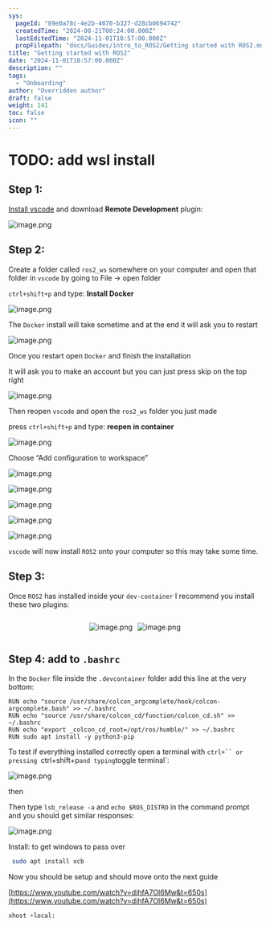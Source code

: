 ```yaml
---
sys:
  pageId: "89e0a78c-4e2b-4070-b327-d28cb0694742"
  createdTime: "2024-08-21T00:24:00.000Z"
  lastEditedTime: "2024-11-01T18:57:00.000Z"
  propFilepath: "docs/Guides/intro_to_ROS2/Getting started with ROS2.md"
title: "Getting started with ROS2"
date: "2024-11-01T18:57:00.000Z"
description: ""
tags:
  - "Onboarding"
author: "Overridden author"
draft: false
weight: 141
toc: false
icon: ""
---
```


# TODO: add wsl install

## Step 1:

[Install vscode](https://code.visualstudio.com/download) and download **Remote Development** plugin:

![image.png](https://prod-files-secure.s3.us-west-2.amazonaws.com/d518164a-d88e-44d1-a4ee-3adb3bd8bce0/efb52993-1881-4a40-b95e-6f020334f022/image.png?X-Amz-Algorithm=AWS4-HMAC-SHA256&X-Amz-Content-Sha256=UNSIGNED-PAYLOAD&X-Amz-Credential=ASIAZI2LB466R3HREV5X%2F20250402%2Fus-west-2%2Fs3%2Faws4_request&X-Amz-Date=20250402T181130Z&X-Amz-Expires=3600&X-Amz-Security-Token=IQoJb3JpZ2luX2VjEHIaCXVzLXdlc3QtMiJIMEYCIQDGi8QU2tEaK8URq%2F61t9ZLu4LwEvvtX1YjGIdwg8YvXQIhAKZU%2FJitZ%2BrgocrIZKFDWsB%2Fp04ZMy6i8n6jqShjtBgrKogECNv%2F%2F%2F%2F%2F%2F%2F%2F%2F%2FwEQABoMNjM3NDIzMTgzODA1Igzs316MnuuhP0%2BMsL4q3AMsEQEhnuN%2BTVC%2FgCgjcpgYIeAyibS%2F75hNYdf3psuLBMgexJhZrKbdUCPW4nPQLmWXikS5Z%2BToA8tDXrN%2BpPg2iNpuAHn6NeJ6jMdI8ign5jDtIt3%2BjyMxJgU8Fdz1x%2FEnWpMkPif6wYmlFC2KtniWfhNoaCNp7Nd4m1M2IbAow609%2BClAP4lAqKEojh%2FDXqSukgdrwR9yvaAvAXEZvi9cJGhPTRD3PNeTYhGwp1ZtjNSqNte6Qn4j1%2Fjp8w6OY3MEnVZXYtXVjy%2Fud19qTiRjyxDsd%2FbfoMwMQ5rRb0pNqe6c4bX5ve6XCMzjImyHRJCpuiET1cXMQ6CiPYPyF64y96LFtAAvfC4xy58waNr2%2BAkhUNt2nIhHPwQ5UfmVKCL6bSDxemJkgkK%2FCMFTfRpt6bVX5sfIY6DAecnvZB4ZSEY391k5iKwlAU2k%2BLp11dfa%2BFi4vI2gxqzFnZ8FtFxdp47ECqI3VdjsEH30Oz8SsGs%2B1wUQeKvO5XjbIiUbE0qgJUNITDieoRnCvZbclSsjeMyXle2ieqlsTEsb6Ez0rvGH4uk83XxUcFlZe31hDnSj9g5BUBs6G1XGmG2IOmkexu4CpkbDaAj6IZ31skjhOjiHQHepmjcnFS7HjTDv6bW%2FBjqkAd19GadOKzwgDmugUEL%2FeCHW26ARKyBPOW4pmOwjH71af0xIcAl13vqjfsXFPZYdzrX69LnnLNkYVwbb%2BYSZkVFMCwfKuXeWlgPZaih9PEl8f2%2FSG%2FEmYlCdA5UiHAid1E9Mr7RHzkxchgdyaVdAtjOWoD9NveAd6mQ3csvo%2FAlWJXF6mFesBVyI7bujhN%2BVvEtXt%2FA9slFdPrqbYsKEo9GXY2Xp&X-Amz-Signature=8abfdfc7014f7dc3bee5904d34359e5c5ef17fddb2e76506b968d2c92015403a&X-Amz-SignedHeaders=host&x-id=GetObject)

## Step 2:

Create a folder called `ros2_ws` somewhere on your computer and open that folder in `vscode` by going to File → open folder 

`ctrl+shift+p` and type: **Install Docker**

![image.png](https://prod-files-secure.s3.us-west-2.amazonaws.com/d518164a-d88e-44d1-a4ee-3adb3bd8bce0/2269dc0e-1cd5-47ff-bceb-c04ad9b2eab0/image.png?X-Amz-Algorithm=AWS4-HMAC-SHA256&X-Amz-Content-Sha256=UNSIGNED-PAYLOAD&X-Amz-Credential=ASIAZI2LB466R3HREV5X%2F20250402%2Fus-west-2%2Fs3%2Faws4_request&X-Amz-Date=20250402T181130Z&X-Amz-Expires=3600&X-Amz-Security-Token=IQoJb3JpZ2luX2VjEHIaCXVzLXdlc3QtMiJIMEYCIQDGi8QU2tEaK8URq%2F61t9ZLu4LwEvvtX1YjGIdwg8YvXQIhAKZU%2FJitZ%2BrgocrIZKFDWsB%2Fp04ZMy6i8n6jqShjtBgrKogECNv%2F%2F%2F%2F%2F%2F%2F%2F%2F%2FwEQABoMNjM3NDIzMTgzODA1Igzs316MnuuhP0%2BMsL4q3AMsEQEhnuN%2BTVC%2FgCgjcpgYIeAyibS%2F75hNYdf3psuLBMgexJhZrKbdUCPW4nPQLmWXikS5Z%2BToA8tDXrN%2BpPg2iNpuAHn6NeJ6jMdI8ign5jDtIt3%2BjyMxJgU8Fdz1x%2FEnWpMkPif6wYmlFC2KtniWfhNoaCNp7Nd4m1M2IbAow609%2BClAP4lAqKEojh%2FDXqSukgdrwR9yvaAvAXEZvi9cJGhPTRD3PNeTYhGwp1ZtjNSqNte6Qn4j1%2Fjp8w6OY3MEnVZXYtXVjy%2Fud19qTiRjyxDsd%2FbfoMwMQ5rRb0pNqe6c4bX5ve6XCMzjImyHRJCpuiET1cXMQ6CiPYPyF64y96LFtAAvfC4xy58waNr2%2BAkhUNt2nIhHPwQ5UfmVKCL6bSDxemJkgkK%2FCMFTfRpt6bVX5sfIY6DAecnvZB4ZSEY391k5iKwlAU2k%2BLp11dfa%2BFi4vI2gxqzFnZ8FtFxdp47ECqI3VdjsEH30Oz8SsGs%2B1wUQeKvO5XjbIiUbE0qgJUNITDieoRnCvZbclSsjeMyXle2ieqlsTEsb6Ez0rvGH4uk83XxUcFlZe31hDnSj9g5BUBs6G1XGmG2IOmkexu4CpkbDaAj6IZ31skjhOjiHQHepmjcnFS7HjTDv6bW%2FBjqkAd19GadOKzwgDmugUEL%2FeCHW26ARKyBPOW4pmOwjH71af0xIcAl13vqjfsXFPZYdzrX69LnnLNkYVwbb%2BYSZkVFMCwfKuXeWlgPZaih9PEl8f2%2FSG%2FEmYlCdA5UiHAid1E9Mr7RHzkxchgdyaVdAtjOWoD9NveAd6mQ3csvo%2FAlWJXF6mFesBVyI7bujhN%2BVvEtXt%2FA9slFdPrqbYsKEo9GXY2Xp&X-Amz-Signature=cf41d6abc84de93c0d27b69561334e80c0938b03563bf79d61c91d59de8dd7b2&X-Amz-SignedHeaders=host&x-id=GetObject)

The `Docker` install will take sometime and at the end it will ask you to restart

![image.png](https://prod-files-secure.s3.us-west-2.amazonaws.com/d518164a-d88e-44d1-a4ee-3adb3bd8bce0/ed233f78-be33-4b1f-b89c-9c346c0e961e/image.png?X-Amz-Algorithm=AWS4-HMAC-SHA256&X-Amz-Content-Sha256=UNSIGNED-PAYLOAD&X-Amz-Credential=ASIAZI2LB466R3HREV5X%2F20250402%2Fus-west-2%2Fs3%2Faws4_request&X-Amz-Date=20250402T181130Z&X-Amz-Expires=3600&X-Amz-Security-Token=IQoJb3JpZ2luX2VjEHIaCXVzLXdlc3QtMiJIMEYCIQDGi8QU2tEaK8URq%2F61t9ZLu4LwEvvtX1YjGIdwg8YvXQIhAKZU%2FJitZ%2BrgocrIZKFDWsB%2Fp04ZMy6i8n6jqShjtBgrKogECNv%2F%2F%2F%2F%2F%2F%2F%2F%2F%2FwEQABoMNjM3NDIzMTgzODA1Igzs316MnuuhP0%2BMsL4q3AMsEQEhnuN%2BTVC%2FgCgjcpgYIeAyibS%2F75hNYdf3psuLBMgexJhZrKbdUCPW4nPQLmWXikS5Z%2BToA8tDXrN%2BpPg2iNpuAHn6NeJ6jMdI8ign5jDtIt3%2BjyMxJgU8Fdz1x%2FEnWpMkPif6wYmlFC2KtniWfhNoaCNp7Nd4m1M2IbAow609%2BClAP4lAqKEojh%2FDXqSukgdrwR9yvaAvAXEZvi9cJGhPTRD3PNeTYhGwp1ZtjNSqNte6Qn4j1%2Fjp8w6OY3MEnVZXYtXVjy%2Fud19qTiRjyxDsd%2FbfoMwMQ5rRb0pNqe6c4bX5ve6XCMzjImyHRJCpuiET1cXMQ6CiPYPyF64y96LFtAAvfC4xy58waNr2%2BAkhUNt2nIhHPwQ5UfmVKCL6bSDxemJkgkK%2FCMFTfRpt6bVX5sfIY6DAecnvZB4ZSEY391k5iKwlAU2k%2BLp11dfa%2BFi4vI2gxqzFnZ8FtFxdp47ECqI3VdjsEH30Oz8SsGs%2B1wUQeKvO5XjbIiUbE0qgJUNITDieoRnCvZbclSsjeMyXle2ieqlsTEsb6Ez0rvGH4uk83XxUcFlZe31hDnSj9g5BUBs6G1XGmG2IOmkexu4CpkbDaAj6IZ31skjhOjiHQHepmjcnFS7HjTDv6bW%2FBjqkAd19GadOKzwgDmugUEL%2FeCHW26ARKyBPOW4pmOwjH71af0xIcAl13vqjfsXFPZYdzrX69LnnLNkYVwbb%2BYSZkVFMCwfKuXeWlgPZaih9PEl8f2%2FSG%2FEmYlCdA5UiHAid1E9Mr7RHzkxchgdyaVdAtjOWoD9NveAd6mQ3csvo%2FAlWJXF6mFesBVyI7bujhN%2BVvEtXt%2FA9slFdPrqbYsKEo9GXY2Xp&X-Amz-Signature=97146abaa46b2814a4aac79065d500585afb5a3b25cf7f4d3a42a771060f15e3&X-Amz-SignedHeaders=host&x-id=GetObject)

Once you restart open `Docker` and finish the installation

It will ask you to make an account but you can just press skip on the top right

![image.png](https://prod-files-secure.s3.us-west-2.amazonaws.com/d518164a-d88e-44d1-a4ee-3adb3bd8bce0/21010ad9-1659-4fd9-9f59-9932a09b2a3d/image.png?X-Amz-Algorithm=AWS4-HMAC-SHA256&X-Amz-Content-Sha256=UNSIGNED-PAYLOAD&X-Amz-Credential=ASIAZI2LB466R3HREV5X%2F20250402%2Fus-west-2%2Fs3%2Faws4_request&X-Amz-Date=20250402T181130Z&X-Amz-Expires=3600&X-Amz-Security-Token=IQoJb3JpZ2luX2VjEHIaCXVzLXdlc3QtMiJIMEYCIQDGi8QU2tEaK8URq%2F61t9ZLu4LwEvvtX1YjGIdwg8YvXQIhAKZU%2FJitZ%2BrgocrIZKFDWsB%2Fp04ZMy6i8n6jqShjtBgrKogECNv%2F%2F%2F%2F%2F%2F%2F%2F%2F%2FwEQABoMNjM3NDIzMTgzODA1Igzs316MnuuhP0%2BMsL4q3AMsEQEhnuN%2BTVC%2FgCgjcpgYIeAyibS%2F75hNYdf3psuLBMgexJhZrKbdUCPW4nPQLmWXikS5Z%2BToA8tDXrN%2BpPg2iNpuAHn6NeJ6jMdI8ign5jDtIt3%2BjyMxJgU8Fdz1x%2FEnWpMkPif6wYmlFC2KtniWfhNoaCNp7Nd4m1M2IbAow609%2BClAP4lAqKEojh%2FDXqSukgdrwR9yvaAvAXEZvi9cJGhPTRD3PNeTYhGwp1ZtjNSqNte6Qn4j1%2Fjp8w6OY3MEnVZXYtXVjy%2Fud19qTiRjyxDsd%2FbfoMwMQ5rRb0pNqe6c4bX5ve6XCMzjImyHRJCpuiET1cXMQ6CiPYPyF64y96LFtAAvfC4xy58waNr2%2BAkhUNt2nIhHPwQ5UfmVKCL6bSDxemJkgkK%2FCMFTfRpt6bVX5sfIY6DAecnvZB4ZSEY391k5iKwlAU2k%2BLp11dfa%2BFi4vI2gxqzFnZ8FtFxdp47ECqI3VdjsEH30Oz8SsGs%2B1wUQeKvO5XjbIiUbE0qgJUNITDieoRnCvZbclSsjeMyXle2ieqlsTEsb6Ez0rvGH4uk83XxUcFlZe31hDnSj9g5BUBs6G1XGmG2IOmkexu4CpkbDaAj6IZ31skjhOjiHQHepmjcnFS7HjTDv6bW%2FBjqkAd19GadOKzwgDmugUEL%2FeCHW26ARKyBPOW4pmOwjH71af0xIcAl13vqjfsXFPZYdzrX69LnnLNkYVwbb%2BYSZkVFMCwfKuXeWlgPZaih9PEl8f2%2FSG%2FEmYlCdA5UiHAid1E9Mr7RHzkxchgdyaVdAtjOWoD9NveAd6mQ3csvo%2FAlWJXF6mFesBVyI7bujhN%2BVvEtXt%2FA9slFdPrqbYsKEo9GXY2Xp&X-Amz-Signature=094a4b2583c29a1d5bcd73abc9896333188ea740ac2dde69e00022f8c8f7ef45&X-Amz-SignedHeaders=host&x-id=GetObject)

Then reopen `vscode` and open the `ros2_ws` folder you just made

press `ctrl+shift+p` and type: **reopen in container**

![image.png](https://prod-files-secure.s3.us-west-2.amazonaws.com/d518164a-d88e-44d1-a4ee-3adb3bd8bce0/4e93b8c2-41ad-488c-8095-c74205196118/image.png?X-Amz-Algorithm=AWS4-HMAC-SHA256&X-Amz-Content-Sha256=UNSIGNED-PAYLOAD&X-Amz-Credential=ASIAZI2LB466R3HREV5X%2F20250402%2Fus-west-2%2Fs3%2Faws4_request&X-Amz-Date=20250402T181130Z&X-Amz-Expires=3600&X-Amz-Security-Token=IQoJb3JpZ2luX2VjEHIaCXVzLXdlc3QtMiJIMEYCIQDGi8QU2tEaK8URq%2F61t9ZLu4LwEvvtX1YjGIdwg8YvXQIhAKZU%2FJitZ%2BrgocrIZKFDWsB%2Fp04ZMy6i8n6jqShjtBgrKogECNv%2F%2F%2F%2F%2F%2F%2F%2F%2F%2FwEQABoMNjM3NDIzMTgzODA1Igzs316MnuuhP0%2BMsL4q3AMsEQEhnuN%2BTVC%2FgCgjcpgYIeAyibS%2F75hNYdf3psuLBMgexJhZrKbdUCPW4nPQLmWXikS5Z%2BToA8tDXrN%2BpPg2iNpuAHn6NeJ6jMdI8ign5jDtIt3%2BjyMxJgU8Fdz1x%2FEnWpMkPif6wYmlFC2KtniWfhNoaCNp7Nd4m1M2IbAow609%2BClAP4lAqKEojh%2FDXqSukgdrwR9yvaAvAXEZvi9cJGhPTRD3PNeTYhGwp1ZtjNSqNte6Qn4j1%2Fjp8w6OY3MEnVZXYtXVjy%2Fud19qTiRjyxDsd%2FbfoMwMQ5rRb0pNqe6c4bX5ve6XCMzjImyHRJCpuiET1cXMQ6CiPYPyF64y96LFtAAvfC4xy58waNr2%2BAkhUNt2nIhHPwQ5UfmVKCL6bSDxemJkgkK%2FCMFTfRpt6bVX5sfIY6DAecnvZB4ZSEY391k5iKwlAU2k%2BLp11dfa%2BFi4vI2gxqzFnZ8FtFxdp47ECqI3VdjsEH30Oz8SsGs%2B1wUQeKvO5XjbIiUbE0qgJUNITDieoRnCvZbclSsjeMyXle2ieqlsTEsb6Ez0rvGH4uk83XxUcFlZe31hDnSj9g5BUBs6G1XGmG2IOmkexu4CpkbDaAj6IZ31skjhOjiHQHepmjcnFS7HjTDv6bW%2FBjqkAd19GadOKzwgDmugUEL%2FeCHW26ARKyBPOW4pmOwjH71af0xIcAl13vqjfsXFPZYdzrX69LnnLNkYVwbb%2BYSZkVFMCwfKuXeWlgPZaih9PEl8f2%2FSG%2FEmYlCdA5UiHAid1E9Mr7RHzkxchgdyaVdAtjOWoD9NveAd6mQ3csvo%2FAlWJXF6mFesBVyI7bujhN%2BVvEtXt%2FA9slFdPrqbYsKEo9GXY2Xp&X-Amz-Signature=b4fbc2c56a5a2fb0ed570afb8d714d0f566d71cfd40afc75153f5a0aee75cd1d&X-Amz-SignedHeaders=host&x-id=GetObject)

Choose “Add configuration to workspace”

![image.png](https://prod-files-secure.s3.us-west-2.amazonaws.com/d518164a-d88e-44d1-a4ee-3adb3bd8bce0/9560b282-5060-4989-ba37-97e7b2c22476/image.png?X-Amz-Algorithm=AWS4-HMAC-SHA256&X-Amz-Content-Sha256=UNSIGNED-PAYLOAD&X-Amz-Credential=ASIAZI2LB466R3HREV5X%2F20250402%2Fus-west-2%2Fs3%2Faws4_request&X-Amz-Date=20250402T181130Z&X-Amz-Expires=3600&X-Amz-Security-Token=IQoJb3JpZ2luX2VjEHIaCXVzLXdlc3QtMiJIMEYCIQDGi8QU2tEaK8URq%2F61t9ZLu4LwEvvtX1YjGIdwg8YvXQIhAKZU%2FJitZ%2BrgocrIZKFDWsB%2Fp04ZMy6i8n6jqShjtBgrKogECNv%2F%2F%2F%2F%2F%2F%2F%2F%2F%2FwEQABoMNjM3NDIzMTgzODA1Igzs316MnuuhP0%2BMsL4q3AMsEQEhnuN%2BTVC%2FgCgjcpgYIeAyibS%2F75hNYdf3psuLBMgexJhZrKbdUCPW4nPQLmWXikS5Z%2BToA8tDXrN%2BpPg2iNpuAHn6NeJ6jMdI8ign5jDtIt3%2BjyMxJgU8Fdz1x%2FEnWpMkPif6wYmlFC2KtniWfhNoaCNp7Nd4m1M2IbAow609%2BClAP4lAqKEojh%2FDXqSukgdrwR9yvaAvAXEZvi9cJGhPTRD3PNeTYhGwp1ZtjNSqNte6Qn4j1%2Fjp8w6OY3MEnVZXYtXVjy%2Fud19qTiRjyxDsd%2FbfoMwMQ5rRb0pNqe6c4bX5ve6XCMzjImyHRJCpuiET1cXMQ6CiPYPyF64y96LFtAAvfC4xy58waNr2%2BAkhUNt2nIhHPwQ5UfmVKCL6bSDxemJkgkK%2FCMFTfRpt6bVX5sfIY6DAecnvZB4ZSEY391k5iKwlAU2k%2BLp11dfa%2BFi4vI2gxqzFnZ8FtFxdp47ECqI3VdjsEH30Oz8SsGs%2B1wUQeKvO5XjbIiUbE0qgJUNITDieoRnCvZbclSsjeMyXle2ieqlsTEsb6Ez0rvGH4uk83XxUcFlZe31hDnSj9g5BUBs6G1XGmG2IOmkexu4CpkbDaAj6IZ31skjhOjiHQHepmjcnFS7HjTDv6bW%2FBjqkAd19GadOKzwgDmugUEL%2FeCHW26ARKyBPOW4pmOwjH71af0xIcAl13vqjfsXFPZYdzrX69LnnLNkYVwbb%2BYSZkVFMCwfKuXeWlgPZaih9PEl8f2%2FSG%2FEmYlCdA5UiHAid1E9Mr7RHzkxchgdyaVdAtjOWoD9NveAd6mQ3csvo%2FAlWJXF6mFesBVyI7bujhN%2BVvEtXt%2FA9slFdPrqbYsKEo9GXY2Xp&X-Amz-Signature=1c6d63523603ade0148afeceeb0063cb99a8b2bb737e649a0132ce0cc0300851&X-Amz-SignedHeaders=host&x-id=GetObject)

![image.png](https://prod-files-secure.s3.us-west-2.amazonaws.com/d518164a-d88e-44d1-a4ee-3adb3bd8bce0/2ee63f81-886b-48e8-a553-dc6e5eac99e4/image.png?X-Amz-Algorithm=AWS4-HMAC-SHA256&X-Amz-Content-Sha256=UNSIGNED-PAYLOAD&X-Amz-Credential=ASIAZI2LB466R3HREV5X%2F20250402%2Fus-west-2%2Fs3%2Faws4_request&X-Amz-Date=20250402T181130Z&X-Amz-Expires=3600&X-Amz-Security-Token=IQoJb3JpZ2luX2VjEHIaCXVzLXdlc3QtMiJIMEYCIQDGi8QU2tEaK8URq%2F61t9ZLu4LwEvvtX1YjGIdwg8YvXQIhAKZU%2FJitZ%2BrgocrIZKFDWsB%2Fp04ZMy6i8n6jqShjtBgrKogECNv%2F%2F%2F%2F%2F%2F%2F%2F%2F%2FwEQABoMNjM3NDIzMTgzODA1Igzs316MnuuhP0%2BMsL4q3AMsEQEhnuN%2BTVC%2FgCgjcpgYIeAyibS%2F75hNYdf3psuLBMgexJhZrKbdUCPW4nPQLmWXikS5Z%2BToA8tDXrN%2BpPg2iNpuAHn6NeJ6jMdI8ign5jDtIt3%2BjyMxJgU8Fdz1x%2FEnWpMkPif6wYmlFC2KtniWfhNoaCNp7Nd4m1M2IbAow609%2BClAP4lAqKEojh%2FDXqSukgdrwR9yvaAvAXEZvi9cJGhPTRD3PNeTYhGwp1ZtjNSqNte6Qn4j1%2Fjp8w6OY3MEnVZXYtXVjy%2Fud19qTiRjyxDsd%2FbfoMwMQ5rRb0pNqe6c4bX5ve6XCMzjImyHRJCpuiET1cXMQ6CiPYPyF64y96LFtAAvfC4xy58waNr2%2BAkhUNt2nIhHPwQ5UfmVKCL6bSDxemJkgkK%2FCMFTfRpt6bVX5sfIY6DAecnvZB4ZSEY391k5iKwlAU2k%2BLp11dfa%2BFi4vI2gxqzFnZ8FtFxdp47ECqI3VdjsEH30Oz8SsGs%2B1wUQeKvO5XjbIiUbE0qgJUNITDieoRnCvZbclSsjeMyXle2ieqlsTEsb6Ez0rvGH4uk83XxUcFlZe31hDnSj9g5BUBs6G1XGmG2IOmkexu4CpkbDaAj6IZ31skjhOjiHQHepmjcnFS7HjTDv6bW%2FBjqkAd19GadOKzwgDmugUEL%2FeCHW26ARKyBPOW4pmOwjH71af0xIcAl13vqjfsXFPZYdzrX69LnnLNkYVwbb%2BYSZkVFMCwfKuXeWlgPZaih9PEl8f2%2FSG%2FEmYlCdA5UiHAid1E9Mr7RHzkxchgdyaVdAtjOWoD9NveAd6mQ3csvo%2FAlWJXF6mFesBVyI7bujhN%2BVvEtXt%2FA9slFdPrqbYsKEo9GXY2Xp&X-Amz-Signature=eec198a0b04b884f8fafeeaad421f8dfa7eef118f4bfbbe07b18bb7dacee0ea5&X-Amz-SignedHeaders=host&x-id=GetObject)

![image.png](https://prod-files-secure.s3.us-west-2.amazonaws.com/d518164a-d88e-44d1-a4ee-3adb3bd8bce0/ae1580b2-b048-407e-aed9-b584224a7a04/image.png?X-Amz-Algorithm=AWS4-HMAC-SHA256&X-Amz-Content-Sha256=UNSIGNED-PAYLOAD&X-Amz-Credential=ASIAZI2LB466R3HREV5X%2F20250402%2Fus-west-2%2Fs3%2Faws4_request&X-Amz-Date=20250402T181130Z&X-Amz-Expires=3600&X-Amz-Security-Token=IQoJb3JpZ2luX2VjEHIaCXVzLXdlc3QtMiJIMEYCIQDGi8QU2tEaK8URq%2F61t9ZLu4LwEvvtX1YjGIdwg8YvXQIhAKZU%2FJitZ%2BrgocrIZKFDWsB%2Fp04ZMy6i8n6jqShjtBgrKogECNv%2F%2F%2F%2F%2F%2F%2F%2F%2F%2FwEQABoMNjM3NDIzMTgzODA1Igzs316MnuuhP0%2BMsL4q3AMsEQEhnuN%2BTVC%2FgCgjcpgYIeAyibS%2F75hNYdf3psuLBMgexJhZrKbdUCPW4nPQLmWXikS5Z%2BToA8tDXrN%2BpPg2iNpuAHn6NeJ6jMdI8ign5jDtIt3%2BjyMxJgU8Fdz1x%2FEnWpMkPif6wYmlFC2KtniWfhNoaCNp7Nd4m1M2IbAow609%2BClAP4lAqKEojh%2FDXqSukgdrwR9yvaAvAXEZvi9cJGhPTRD3PNeTYhGwp1ZtjNSqNte6Qn4j1%2Fjp8w6OY3MEnVZXYtXVjy%2Fud19qTiRjyxDsd%2FbfoMwMQ5rRb0pNqe6c4bX5ve6XCMzjImyHRJCpuiET1cXMQ6CiPYPyF64y96LFtAAvfC4xy58waNr2%2BAkhUNt2nIhHPwQ5UfmVKCL6bSDxemJkgkK%2FCMFTfRpt6bVX5sfIY6DAecnvZB4ZSEY391k5iKwlAU2k%2BLp11dfa%2BFi4vI2gxqzFnZ8FtFxdp47ECqI3VdjsEH30Oz8SsGs%2B1wUQeKvO5XjbIiUbE0qgJUNITDieoRnCvZbclSsjeMyXle2ieqlsTEsb6Ez0rvGH4uk83XxUcFlZe31hDnSj9g5BUBs6G1XGmG2IOmkexu4CpkbDaAj6IZ31skjhOjiHQHepmjcnFS7HjTDv6bW%2FBjqkAd19GadOKzwgDmugUEL%2FeCHW26ARKyBPOW4pmOwjH71af0xIcAl13vqjfsXFPZYdzrX69LnnLNkYVwbb%2BYSZkVFMCwfKuXeWlgPZaih9PEl8f2%2FSG%2FEmYlCdA5UiHAid1E9Mr7RHzkxchgdyaVdAtjOWoD9NveAd6mQ3csvo%2FAlWJXF6mFesBVyI7bujhN%2BVvEtXt%2FA9slFdPrqbYsKEo9GXY2Xp&X-Amz-Signature=31dd504778f4444c008a5cf297a824837584aac902d3c1afcf274d3aa50321f3&X-Amz-SignedHeaders=host&x-id=GetObject)

![image.png](https://prod-files-secure.s3.us-west-2.amazonaws.com/d518164a-d88e-44d1-a4ee-3adb3bd8bce0/53255b28-f75e-430f-b9e3-c0ac8577e42b/image.png?X-Amz-Algorithm=AWS4-HMAC-SHA256&X-Amz-Content-Sha256=UNSIGNED-PAYLOAD&X-Amz-Credential=ASIAZI2LB466R3HREV5X%2F20250402%2Fus-west-2%2Fs3%2Faws4_request&X-Amz-Date=20250402T181130Z&X-Amz-Expires=3600&X-Amz-Security-Token=IQoJb3JpZ2luX2VjEHIaCXVzLXdlc3QtMiJIMEYCIQDGi8QU2tEaK8URq%2F61t9ZLu4LwEvvtX1YjGIdwg8YvXQIhAKZU%2FJitZ%2BrgocrIZKFDWsB%2Fp04ZMy6i8n6jqShjtBgrKogECNv%2F%2F%2F%2F%2F%2F%2F%2F%2F%2FwEQABoMNjM3NDIzMTgzODA1Igzs316MnuuhP0%2BMsL4q3AMsEQEhnuN%2BTVC%2FgCgjcpgYIeAyibS%2F75hNYdf3psuLBMgexJhZrKbdUCPW4nPQLmWXikS5Z%2BToA8tDXrN%2BpPg2iNpuAHn6NeJ6jMdI8ign5jDtIt3%2BjyMxJgU8Fdz1x%2FEnWpMkPif6wYmlFC2KtniWfhNoaCNp7Nd4m1M2IbAow609%2BClAP4lAqKEojh%2FDXqSukgdrwR9yvaAvAXEZvi9cJGhPTRD3PNeTYhGwp1ZtjNSqNte6Qn4j1%2Fjp8w6OY3MEnVZXYtXVjy%2Fud19qTiRjyxDsd%2FbfoMwMQ5rRb0pNqe6c4bX5ve6XCMzjImyHRJCpuiET1cXMQ6CiPYPyF64y96LFtAAvfC4xy58waNr2%2BAkhUNt2nIhHPwQ5UfmVKCL6bSDxemJkgkK%2FCMFTfRpt6bVX5sfIY6DAecnvZB4ZSEY391k5iKwlAU2k%2BLp11dfa%2BFi4vI2gxqzFnZ8FtFxdp47ECqI3VdjsEH30Oz8SsGs%2B1wUQeKvO5XjbIiUbE0qgJUNITDieoRnCvZbclSsjeMyXle2ieqlsTEsb6Ez0rvGH4uk83XxUcFlZe31hDnSj9g5BUBs6G1XGmG2IOmkexu4CpkbDaAj6IZ31skjhOjiHQHepmjcnFS7HjTDv6bW%2FBjqkAd19GadOKzwgDmugUEL%2FeCHW26ARKyBPOW4pmOwjH71af0xIcAl13vqjfsXFPZYdzrX69LnnLNkYVwbb%2BYSZkVFMCwfKuXeWlgPZaih9PEl8f2%2FSG%2FEmYlCdA5UiHAid1E9Mr7RHzkxchgdyaVdAtjOWoD9NveAd6mQ3csvo%2FAlWJXF6mFesBVyI7bujhN%2BVvEtXt%2FA9slFdPrqbYsKEo9GXY2Xp&X-Amz-Signature=bb0fb5a5f7aa3afb5ec38d732cdf292d5bd2b7948befbddde84aa90b062b5746&X-Amz-SignedHeaders=host&x-id=GetObject)

![image.png](https://prod-files-secure.s3.us-west-2.amazonaws.com/d518164a-d88e-44d1-a4ee-3adb3bd8bce0/7c562767-5af9-4ffb-97d1-327bcdf4ee00/image.png?X-Amz-Algorithm=AWS4-HMAC-SHA256&X-Amz-Content-Sha256=UNSIGNED-PAYLOAD&X-Amz-Credential=ASIAZI2LB466R3HREV5X%2F20250402%2Fus-west-2%2Fs3%2Faws4_request&X-Amz-Date=20250402T181130Z&X-Amz-Expires=3600&X-Amz-Security-Token=IQoJb3JpZ2luX2VjEHIaCXVzLXdlc3QtMiJIMEYCIQDGi8QU2tEaK8URq%2F61t9ZLu4LwEvvtX1YjGIdwg8YvXQIhAKZU%2FJitZ%2BrgocrIZKFDWsB%2Fp04ZMy6i8n6jqShjtBgrKogECNv%2F%2F%2F%2F%2F%2F%2F%2F%2F%2FwEQABoMNjM3NDIzMTgzODA1Igzs316MnuuhP0%2BMsL4q3AMsEQEhnuN%2BTVC%2FgCgjcpgYIeAyibS%2F75hNYdf3psuLBMgexJhZrKbdUCPW4nPQLmWXikS5Z%2BToA8tDXrN%2BpPg2iNpuAHn6NeJ6jMdI8ign5jDtIt3%2BjyMxJgU8Fdz1x%2FEnWpMkPif6wYmlFC2KtniWfhNoaCNp7Nd4m1M2IbAow609%2BClAP4lAqKEojh%2FDXqSukgdrwR9yvaAvAXEZvi9cJGhPTRD3PNeTYhGwp1ZtjNSqNte6Qn4j1%2Fjp8w6OY3MEnVZXYtXVjy%2Fud19qTiRjyxDsd%2FbfoMwMQ5rRb0pNqe6c4bX5ve6XCMzjImyHRJCpuiET1cXMQ6CiPYPyF64y96LFtAAvfC4xy58waNr2%2BAkhUNt2nIhHPwQ5UfmVKCL6bSDxemJkgkK%2FCMFTfRpt6bVX5sfIY6DAecnvZB4ZSEY391k5iKwlAU2k%2BLp11dfa%2BFi4vI2gxqzFnZ8FtFxdp47ECqI3VdjsEH30Oz8SsGs%2B1wUQeKvO5XjbIiUbE0qgJUNITDieoRnCvZbclSsjeMyXle2ieqlsTEsb6Ez0rvGH4uk83XxUcFlZe31hDnSj9g5BUBs6G1XGmG2IOmkexu4CpkbDaAj6IZ31skjhOjiHQHepmjcnFS7HjTDv6bW%2FBjqkAd19GadOKzwgDmugUEL%2FeCHW26ARKyBPOW4pmOwjH71af0xIcAl13vqjfsXFPZYdzrX69LnnLNkYVwbb%2BYSZkVFMCwfKuXeWlgPZaih9PEl8f2%2FSG%2FEmYlCdA5UiHAid1E9Mr7RHzkxchgdyaVdAtjOWoD9NveAd6mQ3csvo%2FAlWJXF6mFesBVyI7bujhN%2BVvEtXt%2FA9slFdPrqbYsKEo9GXY2Xp&X-Amz-Signature=67aa0d34a5109d9331a961d657979722a230976d67790fcac3f0b2055de60bae&X-Amz-SignedHeaders=host&x-id=GetObject)

`vscode` will now install `ROS2` onto your computer so this may take some time.

## Step 3:

Once `ROS2` has installed inside your `dev-container` I recommend you install these two plugins:

<div style="display: flex;flex-direction: row; column-gap:10px; max-width: 630px;justify-content: center;">
<div>

![image.png](https://prod-files-secure.s3.us-west-2.amazonaws.com/d518164a-d88e-44d1-a4ee-3adb3bd8bce0/3fc3d550-5a54-4ba1-ba6b-faa01cdb7369/image.png?X-Amz-Algorithm=AWS4-HMAC-SHA256&X-Amz-Content-Sha256=UNSIGNED-PAYLOAD&X-Amz-Credential=ASIAZI2LB466ROHFPPLI%2F20250402%2Fus-west-2%2Fs3%2Faws4_request&X-Amz-Date=20250402T181137Z&X-Amz-Expires=3600&X-Amz-Security-Token=IQoJb3JpZ2luX2VjEHIaCXVzLXdlc3QtMiJHMEUCIDq5BcCLEcqBXIyCXf8YE%2BpClw20PcA9CqH%2FTTGM7NNWAiEA9cp%2BltXbJUl4WirjY%2BqnHu2abkwg8xTeVYQiw2kVJ9sqiAQI2%2F%2F%2F%2F%2F%2F%2F%2F%2F%2F%2FARAAGgw2Mzc0MjMxODM4MDUiDHpiukDBBsHFA3MGBSrcA8zdYCd5fsFcoSxCQrRQ22qn%2FwzzoqwXBBxMc%2Fs7qhTxD4JRJdFIPQ4DoEA1nUZQJPIPWYhj36V%2F0Lmc3n87Bp6VLaSRdwF6teLS7EF75AQ1SzmBLH9KAc4mX0%2B8YqY6cD4d3rJ4txhpsmWh6%2FJvSHZ8gSqfh55aGnjoI%2BYZI5%2FMj4cpB3Kq%2FUHNZOgvzueadG7itNOqt0xH7qZh3QZsQrc0a9DrfnXjm0YlQ3v8JhhwoDoVvPehwuokR299FsChm8bg%2FXLmelrkoyx8jV2Oltct%2BOMgeu7%2FSFdS4%2Bx2wkiUofrTj2PfX0YC16v8ePTHDPbs2CK5%2BGhHbDDPu2qATFBXpPM%2BcwtieCzHW56aJTD%2Fq8T7nfYj968xnvzfDVu14e%2Bz%2Bx7o5rEe1uGp%2B%2FMgCKdCBGFV8gA%2BBQYozdt2LMlvl%2Fsljxy05Nk6noICaGmWymHikHEerOLhfKwPHXaTm3rTr4aUXx1t592ugwb54tvdYyc6PYLWKpTkzoD%2FmMZJFy8yodsB0%2BNQy461NkBd9uKUG%2Bja5Lt9IK2V49P6I12zgzHw2C0BQxXmEwpk%2FpvaDzc3liYXI5a9lf%2Bo8BFSm%2FjNshbEbGPPVGWJrn6VyMSlaUT4y87lXfs0ealBMI7ptb8GOqUBEsDUgzCfyaxRCwbhaaRiC2I%2Fnb0XF%2FeH0jGS%2BwxPUlMI%2BpegxOMYkfZI19r%2Bv%2B2XOzw%2FDRLiT4fpyRu3mJoY4PMvOOL60Yn9xY7wkTn%2BnGtWSJ3Ao0Nsd63KiY7MGziRp1SRL7UF7DYU83Tld4WMa%2FoaxJ1Qh3mt74XwrBXXxrOScMzP%2FtlVKsYmDUHdhSsRQyY%2B4tN9bUNy5t1rK8Eetux4%2FMS7&X-Amz-Signature=f264ba9c6057f1333ad4f0d48ace2e4c39ce4f2d1ad85df790eef77a0565e5da&X-Amz-SignedHeaders=host&x-id=GetObject)

</div>
<div>

![image.png](https://prod-files-secure.s3.us-west-2.amazonaws.com/d518164a-d88e-44d1-a4ee-3adb3bd8bce0/d994cc66-13c2-4093-a5a3-f84cf4601a82/image.png?X-Amz-Algorithm=AWS4-HMAC-SHA256&X-Amz-Content-Sha256=UNSIGNED-PAYLOAD&X-Amz-Credential=ASIAZI2LB466TKAU7LFM%2F20250402%2Fus-west-2%2Fs3%2Faws4_request&X-Amz-Date=20250402T181138Z&X-Amz-Expires=3600&X-Amz-Security-Token=IQoJb3JpZ2luX2VjEHIaCXVzLXdlc3QtMiJGMEQCIFUl%2BAEGazDMO8%2Fzm1jsIZ7HfkCu%2BD1Y7ihkkBFcvbiqAiB4UwfqVnTFgiRR64vb0zbRLFaf47LJUyva8AE6FY8T1CqIBAjb%2F%2F%2F%2F%2F%2F%2F%2F%2F%2F8BEAAaDDYzNzQyMzE4MzgwNSIMpO%2FbqDFa%2FOnE%2B5zEKtwDxBHIZaU7fhPoifjM7EA513Ynpi1BclZ%2BlNjzLoPn2Eztz4JbR%2Fwrtab0IeCFUl3l1f5ngWtY3alyOfYRfjDoLp3wIOixGu05h1D5%2B8SddCSdQFUqZDcxaZofJFW1PORINZ6v2QYEtgmjkJEfYavBnigd2RSYKnmo04%2FNs7USgoAPZx1V7ZMuXI58qE8MsZ23Y03npHhaFgmiosssnNEV%2B4v9lEPYlfn5CiJO78sUkn2UoSNv2%2BX8Qovm7Azm8d2k6SPgxatpMhAaTftcKGIVz39YlfPEi6b20qeKDzYZ7kodzI%2FZMFCvzgsOkPwLmhEUaBmOXO%2FfCNU3igqBrp2%2FQedeV1Aie4BUENdMQdb0YMLautQZ9FBqtOA2CgnDV4p8e2B3WV0CeDfTDq59%2BU%2Fq4zsLzTv5KGHmlzsY%2Fs8n5n74dJHh1wu6uM027aOXnZylhCTQH8dwYIJz8yZ5q7bqGVGWI4YZsaliW2MPYxQqkoQ47icBZCY1HFJBcGMJZCIPOytk6XhQzQ5nxCTX8u8lthZ6w7DobMhWLTy7MQUyIyBQc43vqbXjtGrWROODtjDVUddnRgMjjiIdT7nWVXGwJAEfwhYxAfjZSv9Wjmye%2BS5mv14XmtwYEF6R90Ewuem1vwY6pgHHI%2BCSyyunThEnsNcNr2N9BBbNxmzkQ9iVuq07fUu3MPL%2BZOrKu4SihQbrEdB0%2FgYltwBOflSJ18TMtwgeBnakX5Wa7E8VNtM3uJvpyD2ql8avU%2FGjB%2BFFgWPhUCiH9%2Fl6xOXjfnInDRWK0A%2FSZZUgqo1RcDh3yDbvkMRfe1IQZtNsFfpbFmU6dgpr%2Br5KiVB5OSR5MOxpzqDxQ8UXbn%2B%2BU4WtrCMn&X-Amz-Signature=ed128278a7d4e7b3397f7398150e3b50d3a2646eee1a51583818cf9b03974369&X-Amz-SignedHeaders=host&x-id=GetObject)

</div>
</div>

## Step 4: add to `.bashrc`

In the `Docker` file inside the `.devcontainer` folder add this line at the very bottom: 

```docker
RUN echo "source /usr/share/colcon_argcomplete/hook/colcon-argcomplete.bash" >> ~/.bashrc
RUN echo "source /usr/share/colcon_cd/function/colcon_cd.sh" >> ~/.bashrc
RUN echo "export _colcon_cd_root=/opt/ros/humble/" >> ~/.bashrc
RUN sudo apt install -y python3-pip 
```

To test if everything installed correctly open a terminal with `ctrl+`` or pressing `ctrl+shift+p` and typing `toggle terminal`:

![image.png](https://prod-files-secure.s3.us-west-2.amazonaws.com/d518164a-d88e-44d1-a4ee-3adb3bd8bce0/6a4943d8-b04e-4c02-9a58-775f3384d1a5/image.png?X-Amz-Algorithm=AWS4-HMAC-SHA256&X-Amz-Content-Sha256=UNSIGNED-PAYLOAD&X-Amz-Credential=ASIAZI2LB466R3HREV5X%2F20250402%2Fus-west-2%2Fs3%2Faws4_request&X-Amz-Date=20250402T181130Z&X-Amz-Expires=3600&X-Amz-Security-Token=IQoJb3JpZ2luX2VjEHIaCXVzLXdlc3QtMiJIMEYCIQDGi8QU2tEaK8URq%2F61t9ZLu4LwEvvtX1YjGIdwg8YvXQIhAKZU%2FJitZ%2BrgocrIZKFDWsB%2Fp04ZMy6i8n6jqShjtBgrKogECNv%2F%2F%2F%2F%2F%2F%2F%2F%2F%2FwEQABoMNjM3NDIzMTgzODA1Igzs316MnuuhP0%2BMsL4q3AMsEQEhnuN%2BTVC%2FgCgjcpgYIeAyibS%2F75hNYdf3psuLBMgexJhZrKbdUCPW4nPQLmWXikS5Z%2BToA8tDXrN%2BpPg2iNpuAHn6NeJ6jMdI8ign5jDtIt3%2BjyMxJgU8Fdz1x%2FEnWpMkPif6wYmlFC2KtniWfhNoaCNp7Nd4m1M2IbAow609%2BClAP4lAqKEojh%2FDXqSukgdrwR9yvaAvAXEZvi9cJGhPTRD3PNeTYhGwp1ZtjNSqNte6Qn4j1%2Fjp8w6OY3MEnVZXYtXVjy%2Fud19qTiRjyxDsd%2FbfoMwMQ5rRb0pNqe6c4bX5ve6XCMzjImyHRJCpuiET1cXMQ6CiPYPyF64y96LFtAAvfC4xy58waNr2%2BAkhUNt2nIhHPwQ5UfmVKCL6bSDxemJkgkK%2FCMFTfRpt6bVX5sfIY6DAecnvZB4ZSEY391k5iKwlAU2k%2BLp11dfa%2BFi4vI2gxqzFnZ8FtFxdp47ECqI3VdjsEH30Oz8SsGs%2B1wUQeKvO5XjbIiUbE0qgJUNITDieoRnCvZbclSsjeMyXle2ieqlsTEsb6Ez0rvGH4uk83XxUcFlZe31hDnSj9g5BUBs6G1XGmG2IOmkexu4CpkbDaAj6IZ31skjhOjiHQHepmjcnFS7HjTDv6bW%2FBjqkAd19GadOKzwgDmugUEL%2FeCHW26ARKyBPOW4pmOwjH71af0xIcAl13vqjfsXFPZYdzrX69LnnLNkYVwbb%2BYSZkVFMCwfKuXeWlgPZaih9PEl8f2%2FSG%2FEmYlCdA5UiHAid1E9Mr7RHzkxchgdyaVdAtjOWoD9NveAd6mQ3csvo%2FAlWJXF6mFesBVyI7bujhN%2BVvEtXt%2FA9slFdPrqbYsKEo9GXY2Xp&X-Amz-Signature=b06c38aa41b6ddd3b4b7d10629edd422130844729fd168dff298ce7d7f51a5cc&X-Amz-SignedHeaders=host&x-id=GetObject)

then 

Then type `lsb_release -a` and `echo $ROS_DISTRO` in the command prompt and you should get similar responses:

![image.png](https://prod-files-secure.s3.us-west-2.amazonaws.com/d518164a-d88e-44d1-a4ee-3adb3bd8bce0/3e635dec-a805-4e85-8b9e-d000e5b71a4e/image.png?X-Amz-Algorithm=AWS4-HMAC-SHA256&X-Amz-Content-Sha256=UNSIGNED-PAYLOAD&X-Amz-Credential=ASIAZI2LB466R3HREV5X%2F20250402%2Fus-west-2%2Fs3%2Faws4_request&X-Amz-Date=20250402T181130Z&X-Amz-Expires=3600&X-Amz-Security-Token=IQoJb3JpZ2luX2VjEHIaCXVzLXdlc3QtMiJIMEYCIQDGi8QU2tEaK8URq%2F61t9ZLu4LwEvvtX1YjGIdwg8YvXQIhAKZU%2FJitZ%2BrgocrIZKFDWsB%2Fp04ZMy6i8n6jqShjtBgrKogECNv%2F%2F%2F%2F%2F%2F%2F%2F%2F%2FwEQABoMNjM3NDIzMTgzODA1Igzs316MnuuhP0%2BMsL4q3AMsEQEhnuN%2BTVC%2FgCgjcpgYIeAyibS%2F75hNYdf3psuLBMgexJhZrKbdUCPW4nPQLmWXikS5Z%2BToA8tDXrN%2BpPg2iNpuAHn6NeJ6jMdI8ign5jDtIt3%2BjyMxJgU8Fdz1x%2FEnWpMkPif6wYmlFC2KtniWfhNoaCNp7Nd4m1M2IbAow609%2BClAP4lAqKEojh%2FDXqSukgdrwR9yvaAvAXEZvi9cJGhPTRD3PNeTYhGwp1ZtjNSqNte6Qn4j1%2Fjp8w6OY3MEnVZXYtXVjy%2Fud19qTiRjyxDsd%2FbfoMwMQ5rRb0pNqe6c4bX5ve6XCMzjImyHRJCpuiET1cXMQ6CiPYPyF64y96LFtAAvfC4xy58waNr2%2BAkhUNt2nIhHPwQ5UfmVKCL6bSDxemJkgkK%2FCMFTfRpt6bVX5sfIY6DAecnvZB4ZSEY391k5iKwlAU2k%2BLp11dfa%2BFi4vI2gxqzFnZ8FtFxdp47ECqI3VdjsEH30Oz8SsGs%2B1wUQeKvO5XjbIiUbE0qgJUNITDieoRnCvZbclSsjeMyXle2ieqlsTEsb6Ez0rvGH4uk83XxUcFlZe31hDnSj9g5BUBs6G1XGmG2IOmkexu4CpkbDaAj6IZ31skjhOjiHQHepmjcnFS7HjTDv6bW%2FBjqkAd19GadOKzwgDmugUEL%2FeCHW26ARKyBPOW4pmOwjH71af0xIcAl13vqjfsXFPZYdzrX69LnnLNkYVwbb%2BYSZkVFMCwfKuXeWlgPZaih9PEl8f2%2FSG%2FEmYlCdA5UiHAid1E9Mr7RHzkxchgdyaVdAtjOWoD9NveAd6mQ3csvo%2FAlWJXF6mFesBVyI7bujhN%2BVvEtXt%2FA9slFdPrqbYsKEo9GXY2Xp&X-Amz-Signature=99adf5ec530b21a6a1696146e902f4a1cf56bfefd146210bbcbde1bbd286f59e&X-Amz-SignedHeaders=host&x-id=GetObject)

Install:  to get windows to pass over

```bash
 sudo apt install xcb
```

Now you should be setup and should move onto the next guide 

[https://www.youtube.com/watch?v=dihfA7Ol6Mw&t=650s](https://www.youtube.com/watch?v=dihfA7Ol6Mw&t=650s)

```python
xhost +local:
```

